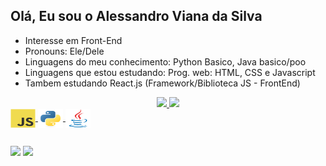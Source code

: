 ## Olá, Eu sou o Alessandro Viana da Silva
 - Interesse em Front-End
 - Pronouns: Ele/Dele
 - Linguagens do meu conhecimento: Python Basico, Java basico/poo
 - Linguagens que estou estudando: Prog. web: HTML, CSS e Javascript
 - Tambem estudando React.js (Framework/Biblioteca JS - FrontEnd)


<div align="center">
  <a href="https://github.com/AlessandroVianaSilva">
  <img height="150em" src="https://github-readme-stats.vercel.app/api?username=AlessandroVianaSilva&show_icons=true&theme=dracula&include_all_commits=true&count_private=true"/>
  <img height="130em" src="https://github-readme-stats.vercel.app/api/top-langs/?username=AlessandroVianaSilva&layout=compact&langs_count=7&theme=dracula"/>
</div>
  
</div>
<img align="center" alt="Alessandro-Python" height="30" width="40" src="https://raw.githubusercontent.com/devicons/devicon/master/icons/javascript/javascript-original.svg">
  <img align="center" alt="Alessandro-Python" height="30" width="40" src="https://raw.githubusercontent.com/devicons/devicon/master/icons/python/python-original.svg">
  <img align="center" alt="Alessandro-java" height="30" width="40" src="https://raw.githubusercontent.com/devicons/devicon/master/icons/java/java-original.svg">
<?div>

##

</div>
  <a href="https://www.linkedin.com/in/alessandro-viana-da-silva-425067225/" target="_blank"><img src="https://img.shields.io/badge/-LinkedIn-%230077B5?style=for-the-badge&logo=linkedin&logoColor=white" target="_blank"></a> 
  <a href="https://www.instagram.com/alessandroslv0/?hl=en" target="_blank"><img src="https://img.shields.io/badge/-Instagram-%23E4405F?style=for-the-badge&logo=instagram&logoColor=white" target="_blank"></a>
</div>

